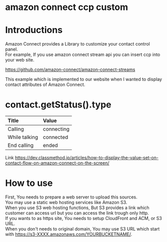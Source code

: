 amazon connect ccp custom
===

# Introductions

Amazon Connect provides a Library to customize your contact control panel.  
For example, If you use amazon connect stream api you can insert ccp into your web site.  

https://github.com/amazon-connect/amazon-connect-streams 

This example which is implemented to our website when I wanted to display contact attributes of Amazon Connect.

# contact.getStatus().type

Title | Value
:-- | :--
Calling | connecting
While talking | connected
End calling | ended

Link
https://dev.classmethod.jp/articles/how-to-display-the-value-set-on-contact-flow-on-amazon-connect-on-the-screen/

# How to use

First, You needs to prepare a web server to upload this sources.  
You may use a static web hosting services like Amazon S3.  
When you use S3 web hosting functions, But S3 provides a link which customer can access url but you can access the link trough only http.  
If you wants to as https site, You needs to setup CloudFront and ACM, or S3 URL.  
When you don't needs to original domain, You may use S3 URL which start with https://s3-XXXX.amazonaws.com/YOURBUCKETNAME/.    

